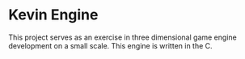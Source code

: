 # Kevin Engine
This project serves as an exercise in three dimensional game engine development on a small scale. This engine is written in the C.
